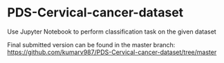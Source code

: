 # PDS-Cervical-cancer-dataset

Use Jupyter Notebook to perform classification task on the given dataset

Final submitted version can be found in the master branch:
https://github.com/kumarv987/PDS-Cervical-cancer-dataset/tree/master
